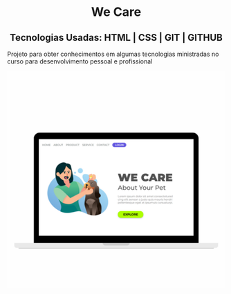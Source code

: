 <h1 align="center"> We Care</h1>
<h2 align="center"> Tecnologias Usadas: HTML | CSS | GIT | GITHUB</h2>
<p> Projeto para obter conhecimentos em algumas tecnologias ministradas no curso para desenvolvimento pessoal e profissional </p>
<img align="center"  src="https://github.com/Daniellrjalves/we-care/blob/main/assets/img-logo.png?raw=true" >
